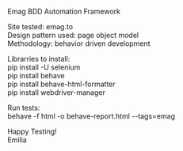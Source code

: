 Emag BDD Automation Framework

Site tested: emag.to\
Design pattern used: page object model\
Methodology: behavior driven development

Librarries to install:\
pip install -U selenium\
pip install behave\
pip install behave-html-formatter\
pip install webdriver-manager

Run tests:\
behave -f html -o behave-report.html --tags=emag

Happy Testing!\
Emilia
